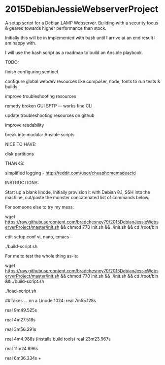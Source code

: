 # 2015DebianJessieWebserverProject
A setup script for a Debian LAMP Webserver.
Building with a security focus & geared towards higher performance than stock.


Initially this will be in implemented with bash until I arrive at an end result I am happy with.

I will use the bash script as a roadmap to build an Ansible playbook.


TODO:

finish configuring sentinel

configure global webdev resources like composer, node, fonts to run tests & builds

improve troubleshooting resources

remedy broken GUI SFTP -- works fine CLI

update troubleshooting resources on github

improve readability

break into modular Ansible scripts


NICE TO HAVE:

disk partitions

THANKS:

simplified logging - http://reddit.com/user/cheaphomemadeacid


INSTRUCTIONS:

Start up a blank linode, initially provision it with Debian 8.1, SSH into the machine, cut/paste the monster concatenated list of commands below.

For someone else to try my mess:

wget https://raw.githubusercontent.com/bradchesney79/2015DebianJessieWebserverProject/master/init.sh && chmod 770 init.sh && ./init.sh && cd /root/bin

edit setup.conf vi, nano, emacs--

./build-script.sh

For me to test the whole thing as-is:

wget https://raw.githubusercontent.com/bradchesney79/2015DebianJessieWebserverProject/master/init.sh && chmod 770 init.sh && ./init.sh && cd /root/bin && ./build-script.sh

./load-script.sh

##Takes ... on a Linode 1024:
real    7m55.128s

real    9m49.525s

real    4m27.518s

real    3m56.291s

real    4m4.988s
(installs build tools)
real   23m23.967s

real   11m24.996s

real    6m36.334s + 